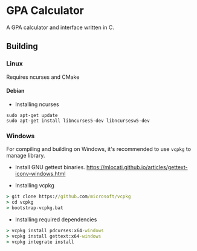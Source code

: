 # GPA Calculator
A GPA calculator and interface written in C.

## Building

### Linux

Requires ncurses and CMake

#### Debian

- Installing ncurses

```shell
sudo apt-get update
sudo apt-get install libncurses5-dev libncursesw5-dev
```

### Windows

For compiling and building on Windows, it's recommended to use `vcpkg` to manage library.

- Install GNU gettext binaries. https://mlocati.github.io/articles/gettext-iconv-windows.html 

- Installing vcpkg

```cmd
> git clone https://github.com/microsoft/vcpkg
> cd vcpkg
> bootstrap-vcpkg.bat
```

- Installing required dependencies

```cmd
> vcpkg install pdcurses:x64-windows
> vcpkg install gettext:x64-windows
> vcpkg integrate install
```

